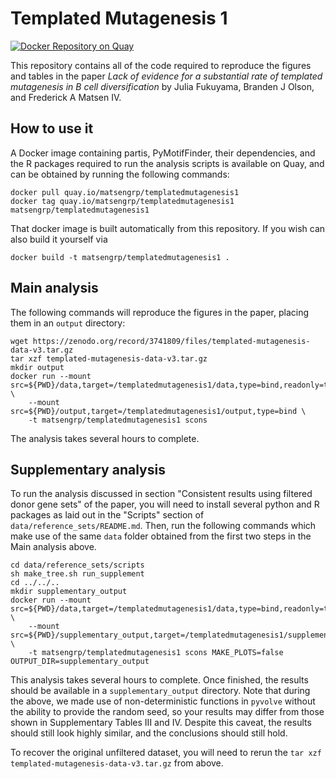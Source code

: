 # Templated Mutagenesis 1

[![Docker Repository on Quay](https://quay.io/repository/matsengrp/templatedmutagenesis1/status "Docker Repository on Quay")](https://quay.io/repository/matsengrp/templatedmutagenesis1)

This repository contains all of the code required to reproduce the figures and tables in the paper _Lack of evidence for a substantial rate of templated mutagenesis in B cell diversification_ by Julia Fukuyama, Branden J Olson, and Frederick A Matsen IV.


## How to use it

A Docker image containing partis, PyMotifFinder, their dependencies, and the R packages required to run the analysis scripts is available on Quay, and can be obtained by running the following commands:

    docker pull quay.io/matsengrp/templatedmutagenesis1
    docker tag quay.io/matsengrp/templatedmutagenesis1 matsengrp/templatedmutagenesis1

That docker image is built automatically from this repository.
If you wish can also build it yourself via

    docker build -t matsengrp/templatedmutagenesis1 .


## Main analysis

The following commands will reproduce the figures in the paper, placing them in an `output` directory:

    wget https://zenodo.org/record/3741809/files/templated-mutagenesis-data-v3.tar.gz
    tar xzf templated-mutagenesis-data-v3.tar.gz
    mkdir output
    docker run --mount src=${PWD}/data,target=/templatedmutagenesis1/data,type=bind,readonly=true \
        --mount src=${PWD}/output,target=/templatedmutagenesis1/output,type=bind \
        -t matsengrp/templatedmutagenesis1 scons

The analysis takes several hours to complete.


## Supplementary analysis

To run the analysis discussed in section "Consistent results using filtered donor gene sets" of the paper, you will need to install several python and R packages as laid out in the "Scripts" section of `data/reference_sets/README.md`.
Then, run the following commands which make use of the same `data` folder obtained from the first two steps in the Main analysis above.


    cd data/reference_sets/scripts
    sh make_tree.sh run_supplement
    cd ../../..
    mkdir supplementary_output
    docker run --mount src=${PWD}/data,target=/templatedmutagenesis1/data,type=bind,readonly=true \
        --mount src=${PWD}/supplementary_output,target=/templatedmutagenesis1/supplementary_output,type=bind \
        -t matsengrp/templatedmutagenesis1 scons MAKE_PLOTS=false OUTPUT_DIR=supplementary_output

This analysis takes several hours to complete.
Once finished, the results should be available in a `supplementary_output` directory.
Note that during the above, we made use of non-deterministic functions in `pyvolve` without the ability to provide the random seed, so your results may differ from those shown in Supplementary Tables III and IV.
Despite this caveat, the results should still look highly similar, and the conclusions should still hold.

To recover the original unfiltered dataset, you will need to rerun the `tar xzf templated-mutagenesis-data-v3.tar.gz` from above.
